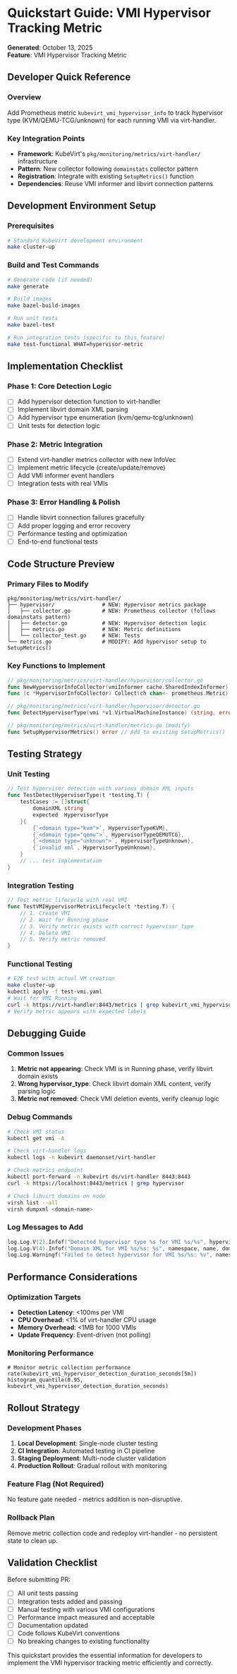 # Quickstart Guide: VMI Hypervisor Tracking Metric

**Generated**: October 13, 2025  
**Feature**: VMI Hypervisor Tracking Metric

## Developer Quick Reference

### Overview
Add Prometheus metric `kubevirt_vmi_hypervisor_info` to track hypervisor type (KVM/QEMU-TCG/unknown) for each running VMI via virt-handler.

### Key Integration Points
- **Framework**: KubeVirt's `pkg/monitoring/metrics/virt-handler/` infrastructure
- **Pattern**: New collector following `domainstats` collector pattern
- **Registration**: Integrate with existing `SetupMetrics()` function
- **Dependencies**: Reuse VMI informer and libvirt connection patterns

## Development Environment Setup

### Prerequisites
```bash
# Standard KubeVirt development environment
make cluster-up
```

### Build and Test Commands
```bash
# Generate code (if needed)
make generate

# Build images
make bazel-build-images

# Run unit tests
make bazel-test

# Run integration tests (specific to this feature)
make test-functional WHAT=hypervisor-metric
```

## Implementation Checklist

### Phase 1: Core Detection Logic
- [ ] Add hypervisor detection function to virt-handler
- [ ] Implement libvirt domain XML parsing
- [ ] Add hypervisor type enumeration (kvm/qemu-tcg/unknown)
- [ ] Unit tests for detection logic

### Phase 2: Metric Integration
- [ ] Extend virt-handler metrics collector with new InfoVec
- [ ] Implement metric lifecycle (create/update/remove)
- [ ] Add VMI informer event handlers
- [ ] Integration tests with real VMIs

### Phase 3: Error Handling & Polish  
- [ ] Handle libvirt connection failures gracefully
- [ ] Add proper logging and error recovery
- [ ] Performance testing and optimization
- [ ] End-to-end functional tests

## Code Structure Preview

### Primary Files to Modify
```text
pkg/monitoring/metrics/virt-handler/
├── hypervisor/               # NEW: Hypervisor metrics package
│   ├── collector.go          # NEW: Prometheus collector (follows domainstats pattern)
│   ├── detector.go           # NEW: Hypervisor detection logic
│   ├── metrics.go            # NEW: Metric definitions
│   └── collector_test.go     # NEW: Tests
└── metrics.go                # MODIFY: Add hypervisor setup to SetupMetrics()
```

### Key Functions to Implement
```go
// pkg/monitoring/metrics/virt-handler/hypervisor/collector.go
func NewHypervisorInfoCollector(vmiInformer cache.SharedIndexInformer) *HypervisorInfoCollector
func (c *HypervisorInfoCollector) Collect(ch chan<- prometheus.Metric)

// pkg/monitoring/metrics/virt-handler/hypervisor/detector.go
func DetectHypervisorType(vmi *v1.VirtualMachineInstance) (string, error)

// pkg/monitoring/metrics/virt-handler/metrics.go (modify)
func SetupHypervisorMetrics() error // Add to existing SetupMetrics()
```

## Testing Strategy

### Unit Testing
```go
// Test hypervisor detection with various domain XML inputs
func TestDetectHypervisorType(t *testing.T) {
    testCases := []struct{
        domainXML string
        expected  HypervisorType
    }{
        {`<domain type="kvm">`, HypervisorTypeKVM},
        {`<domain type="qemu">`, HypervisorTypeQEMUTCG},
        {`<domain type="unknown">`, HypervisorTypeUnknown},
        {`invalid xml`, HypervisorTypeUnknown},
    }
    // ... test implementation
}
```

### Integration Testing
```go
// Test metric lifecycle with real VMI
func TestVMIHypervisorMetricLifecycle(t *testing.T) {
    // 1. Create VMI
    // 2. Wait for Running phase
    // 3. Verify metric exists with correct hypervisor_type
    // 4. Delete VMI
    // 5. Verify metric removed
}
```

### Functional Testing
```bash
# E2E test with actual VM creation
make cluster-up
kubectl apply -f test-vmi.yaml
# Wait for VMI Running
curl -k https://virt-handler:8443/metrics | grep kubevirt_vmi_hypervisor_info
# Verify metric appears with expected labels
```

## Debugging Guide

### Common Issues
1. **Metric not appearing**: Check VMI is in Running phase, verify libvirt domain exists
2. **Wrong hypervisor_type**: Check libvirt domain XML content, verify parsing logic
3. **Metric not removed**: Check VMI deletion events, verify cleanup logic

### Debug Commands
```bash
# Check VMI status
kubectl get vmi -A

# Check virt-handler logs
kubectl logs -n kubevirt daemonset/virt-handler

# Check metrics endpoint
kubectl port-forward -n kubevirt ds/virt-handler 8443:8443
curl -k https://localhost:8443/metrics | grep hypervisor

# Check libvirt domains on node
virsh list --all
virsh dumpxml <domain-name>
```

### Log Messages to Add
```go
log.Log.V(2).Infof("Detected hypervisor type %s for VMI %s/%s", hypervisorType, namespace, name)
log.Log.V(4).Infof("Domain XML for VMI %s/%s: %s", namespace, name, domainXML)
log.Log.Warningf("Failed to detect hypervisor for VMI %s/%s: %v", namespace, name, err)
```

## Performance Considerations

### Optimization Targets
- **Detection Latency**: <100ms per VMI
- **CPU Overhead**: <1% of virt-handler CPU usage
- **Memory Overhead**: <1MB for 1000 VMIs
- **Update Frequency**: Event-driven (not polling)

### Monitoring Performance
```promql
# Monitor metric collection performance
rate(kubevirt_vmi_hypervisor_detection_duration_seconds[5m])
histogram_quantile(0.95, kubevirt_vmi_hypervisor_detection_duration_seconds)
```

## Rollout Strategy

### Development Phases
1. **Local Development**: Single-node cluster testing
2. **CI Integration**: Automated testing in CI pipeline  
3. **Staging Deployment**: Multi-node cluster validation
4. **Production Rollout**: Gradual rollout with monitoring

### Feature Flag (Not Required)
No feature gate needed - metrics addition is non-disruptive.

### Rollback Plan
Remove metric collection code and redeploy virt-handler - no persistent state to clean up.

## Validation Checklist

Before submitting PR:
- [ ] All unit tests passing
- [ ] Integration tests added and passing
- [ ] Manual testing with various VMI configurations
- [ ] Performance impact measured and acceptable
- [ ] Documentation updated
- [ ] Code follows KubeVirt conventions
- [ ] No breaking changes to existing functionality

This quickstart provides the essential information for developers to implement the VMI hypervisor tracking metric efficiently and correctly.